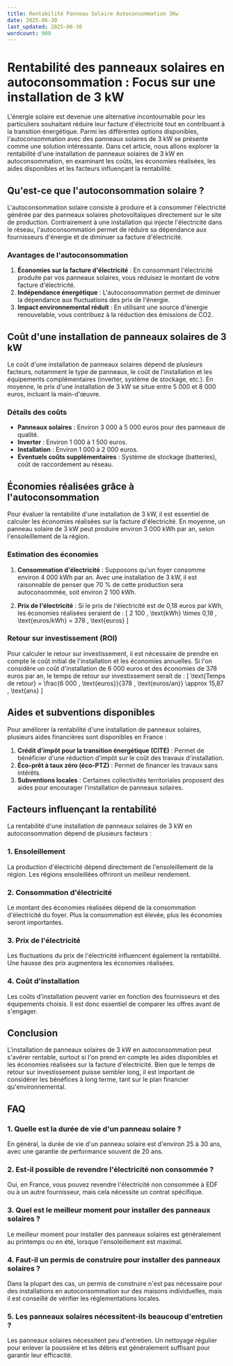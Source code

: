 ```yaml
---
title: Rentabilité Panneau Solaire Autoconsommation 3Kw
date: 2025-06-30
last_updated: 2025-06-30
wordcount: 909
---
```


# Rentabilité des panneaux solaires en autoconsommation : Focus sur une installation de 3 kW

L'énergie solaire est devenue une alternative incontournable pour les particuliers souhaitant réduire leur facture d'électricité tout en contribuant à la transition énergétique. Parmi les différentes options disponibles, l'autoconsommation avec des panneaux solaires de 3 kW se présente comme une solution intéressante. Dans cet article, nous allons explorer la rentabilité d'une installation de panneaux solaires de 3 kW en autoconsommation, en examinant les coûts, les économies réalisées, les aides disponibles et les facteurs influençant la rentabilité.

## Qu'est-ce que l'autoconsommation solaire ?

L'autoconsommation solaire consiste à produire et à consommer l'électricité générée par des panneaux solaires photovoltaïques directement sur le site de production. Contrairement à une installation qui injecte l'électricité dans le réseau, l'autoconsommation permet de réduire sa dépendance aux fournisseurs d'énergie et de diminuer sa facture d'électricité. 

### Avantages de l'autoconsommation

1. **Économies sur la facture d'électricité** : En consommant l'électricité produite par vos panneaux solaires, vous réduisez le montant de votre facture d'électricité.
2. **Indépendance énergétique** : L'autoconsommation permet de diminuer la dépendance aux fluctuations des prix de l'énergie.
3. **Impact environnemental réduit** : En utilisant une source d'énergie renouvelable, vous contribuez à la réduction des émissions de CO2.

## Coût d'une installation de panneaux solaires de 3 kW

Le coût d'une installation de panneaux solaires dépend de plusieurs facteurs, notamment le type de panneaux, le coût de l'installation et les équipements complémentaires (inverter, système de stockage, etc.). En moyenne, le prix d'une installation de 3 kW se situe entre 5 000 et 8 000 euros, incluant la main-d'œuvre.

### Détails des coûts

- **Panneaux solaires** : Environ 3 000 à 5 000 euros pour des panneaux de qualité.
- **Inverter** : Environ 1 000 à 1 500 euros.
- **Installation** : Environ 1 000 à 2 000 euros.
- **Éventuels coûts supplémentaires** : Système de stockage (batteries), coût de raccordement au réseau.

## Économies réalisées grâce à l'autoconsommation

Pour évaluer la rentabilité d'une installation de 3 kW, il est essentiel de calculer les économies réalisées sur la facture d'électricité. En moyenne, un panneau solaire de 3 kW peut produire environ 3 000 kWh par an, selon l'ensoleillement de la région.

### Estimation des économies

1. **Consommation d'électricité** : Supposons qu'un foyer consomme environ 4 000 kWh par an. Avec une installation de 3 kW, il est raisonnable de penser que 70 % de cette production sera autoconsommée, soit environ 2 100 kWh.
   
2. **Prix de l'électricité** : Si le prix de l'électricité est de 0,18 euros par kWh, les économies réalisées seraient de :
   \[
   2 100 \, \text{kWh} \times 0,18 \, \text{euros/kWh} = 378 \, \text{euros}
   \]

### Retour sur investissement (ROI)

Pour calculer le retour sur investissement, il est nécessaire de prendre en compte le coût initial de l'installation et les économies annuelles. Si l'on considère un coût d'installation de 6 000 euros et des économies de 378 euros par an, le temps de retour sur investissement serait de :
\[
\text{Temps de retour} = \frac{6 000 \, \text{euros}}{378 \, \text{euros/an}} \approx 15,87 \, \text{ans}
\]

## Aides et subventions disponibles

Pour améliorer la rentabilité d'une installation de panneaux solaires, plusieurs aides financières sont disponibles en France :

1. **Crédit d'impôt pour la transition énergétique (CITE)** : Permet de bénéficier d'une réduction d'impôt sur le coût des travaux d'installation.
2. **Éco-prêt à taux zéro (éco-PTZ)** : Permet de financer les travaux sans intérêts.
3. **Subventions locales** : Certaines collectivités territoriales proposent des aides pour encourager l'installation de panneaux solaires.

## Facteurs influençant la rentabilité

La rentabilité d'une installation de panneaux solaires de 3 kW en autoconsommation dépend de plusieurs facteurs :

### 1. Ensoleillement

La production d'électricité dépend directement de l'ensoleillement de la région. Les régions ensoleillées offriront un meilleur rendement.

### 2. Consommation d'électricité

Le montant des économies réalisées dépend de la consommation d'électricité du foyer. Plus la consommation est élevée, plus les économies seront importantes.

### 3. Prix de l'électricité

Les fluctuations du prix de l'électricité influencent également la rentabilité. Une hausse des prix augmentera les économies réalisées.

### 4. Coût d'installation

Les coûts d'installation peuvent varier en fonction des fournisseurs et des équipements choisis. Il est donc essentiel de comparer les offres avant de s'engager.

## Conclusion

L'installation de panneaux solaires de 3 kW en autoconsommation peut s'avérer rentable, surtout si l'on prend en compte les aides disponibles et les économies réalisées sur la facture d'électricité. Bien que le temps de retour sur investissement puisse sembler long, il est important de considérer les bénéfices à long terme, tant sur le plan financier qu'environnemental. 

## FAQ

### 1. Quelle est la durée de vie d'un panneau solaire ?

En général, la durée de vie d'un panneau solaire est d'environ 25 à 30 ans, avec une garantie de performance souvent de 20 ans.

### 2. Est-il possible de revendre l'électricité non consommée ?

Oui, en France, vous pouvez revendre l'électricité non consommée à EDF ou à un autre fournisseur, mais cela nécessite un contrat spécifique.

### 3. Quel est le meilleur moment pour installer des panneaux solaires ?

Le meilleur moment pour installer des panneaux solaires est généralement au printemps ou en été, lorsque l'ensoleillement est maximal.

### 4. Faut-il un permis de construire pour installer des panneaux solaires ?

Dans la plupart des cas, un permis de construire n'est pas nécessaire pour des installations en autoconsommation sur des maisons individuelles, mais il est conseillé de vérifier les réglementations locales.

### 5. Les panneaux solaires nécessitent-ils beaucoup d'entretien ?

Les panneaux solaires nécessitent peu d'entretien. Un nettoyage régulier pour enlever la poussière et les débris est généralement suffisant pour garantir leur efficacité.